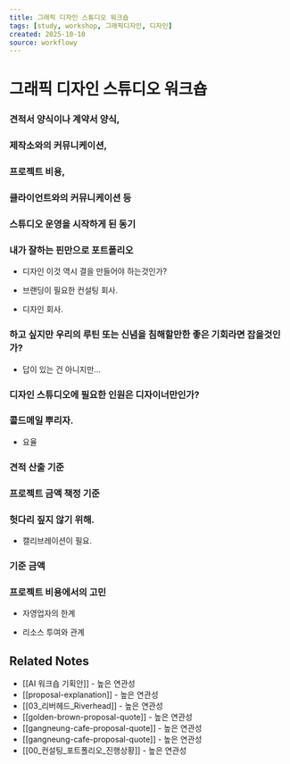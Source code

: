 ```yaml
---
title: 그래픽 디자인 스튜디오 워크숍
tags: [study, workshop, 그래픽디자인, 디자인]
created: 2025-10-10
source: workflowy
---
```


# 그래픽 디자인 스튜디오 워크숍


### 견적서 양식이나 계약서 양식, 



### 제작소와의 커뮤니케이션, 



### 프로젝트 비용, 



### 클라이언트와의 커뮤니케이션 등 



### 스튜디오 운영을 시작하게 된 동기



### 내가 잘하는 핀만으로 포트폴리오


- 디자인 이것 역시 결을 만들어야 하는것인가?

- 브랜딩이 필요한 컨설팅 회사.

- 디자인 회사.


### 하고 싶지만 우리의 루틴 또는 신념을 침해할만한 좋은 기회라면 잡을것인가?


- 답이 있는 건 아니지만...


### 디자인 스튜디오에 필요한 인원은 디자이너만인가?



### 콜드메일 뿌리자.


- 요율


### 견적 산출 기준



### 프로젝트 금액 책정 기준



### 헛다리 짚지 않기 위해.


- 캘리브레이션이 필요.


### 기준 금액



### 프로젝트 비용에서의 고민


- 자영업자의 한계

- 리소스 투여와 관계


### 



###

## Related Notes
- [[AI 워크숍 기획안]] - 높은 연관성
- [[proposal-explanation]] - 높은 연관성
- [[03_리버헤드_Riverhead]] - 높은 연관성
- [[golden-brown-proposal-quote]] - 높은 연관성
- [[gangneung-cafe-proposal-quote]] - 높은 연관성
- [[gangneung-cafe-proposal-quote]] - 높은 연관성
- [[00_컨설팅_포트폴리오_진행상황]] - 높은 연관성
